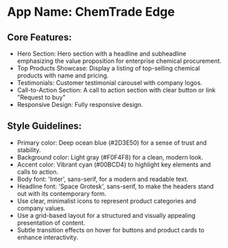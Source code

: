 # **App Name**: ChemTrade Edge

## Core Features:

- Hero Section: Hero section with a headline and subheadline emphasizing the value proposition for enterprise chemical procurement.
- Top Products Showcase: Display a listing of top-selling chemical products with name and pricing.
- Testimonials: Customer testimonial carousel with company logos.
- Call-to-Action Section: A call to action section with clear button or link "Request to buy"
- Responsive Design: Fully responsive design.

## Style Guidelines:

- Primary color: Deep ocean blue (#2D3E50) for a sense of trust and stability.
- Background color: Light gray (#F0F4F8) for a clean, modern look.
- Accent color: Vibrant cyan (#00BCD4) to highlight key elements and calls to action.
- Body font: 'Inter', sans-serif, for a modern and readable text.
- Headline font: 'Space Grotesk', sans-serif, to make the headers stand out with its contemporary form.
- Use clear, minimalist icons to represent product categories and company values.
- Use a grid-based layout for a structured and visually appealing presentation of content.
- Subtle transition effects on hover for buttons and product cards to enhance interactivity.